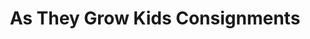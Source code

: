 ---
title: "As They Grow Kids Consignments"
url: /berwyn/as-they-grow-kids-consignments/
shop: charity
---